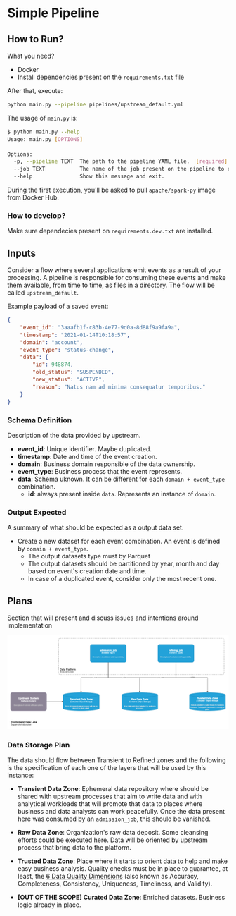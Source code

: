 # Simple Pipeline

## How to Run?
What you need?
- Docker
- Install dependencies present on the `requirements.txt` file

After that, execute:
```sh
python main.py --pipeline pipelines/upstream_default.yml
```

The usage of `main.py` is:
```sh
$ python main.py --help
Usage: main.py [OPTIONS]

Options:
  -p, --pipeline TEXT  The path to the pipeline YAML file.  [required]
  --job TEXT           The name of the job present on the pipeline to execute.
  --help               Show this message and exit.
```
During the first execution, you'll be asked to pull `apache/spark-py` image from Docker Hub.

### How to develop?
Make sure dependecies present on `requirements.dev.txt` are installed.

## Inputs
Consider a flow where several applications emit events as a result of your
processing. A pipeline is responsible for consuming these events and
make them available, from time to time, as files in a directory. The flow will be called
`upstream_default`.

Example payload of a saved event:
```json
{
    "event_id": "3aaafb1f-c83b-4e77-9d0a-8d88f9a9fa9a",
    "timestamp": "2021-01-14T10:18:57",
    "domain": "account",
    "event_type": "status-change",
    "data": {
        "id": 948874,
        "old_status": "SUSPENDED",
        "new_status": "ACTIVE",
        "reason": "Natus nam ad minima consequatur temporibus."
    }
}
```

### Schema Definition
Description of the data provided by upstream.

- **event_id**: Unique identifier. Maybe duplicated.
- **timestamp**: Date and time of the event creation.
- **domain**: Business domain responsible of the data ownership.
- **event_type**: Business process that the event represents.
- **data**: Schema uknown. It can be different for each `domain + event_type` combination. 
  - **id**: always present inside `data`. Represents an instance of `domain`.

### Output Expected
A summary of what should be expected as a output data set.

- Create a new dataset for each event combination. An event is defined by `domain + event_type`.
  - The output datasets type must by Parquet
  - The output datasets should be partitioned by year, month and day based on event's creation date and time.
  - In case of a duplicated event, consider only the most recent one. 


## Plans
Section that will present and discuss issues and intentions around implementation

![](docs/containers_data_lake.png)

### Data Storage Plan
The data should flow between Transient to Refined zones and the following is the specification of each one 
of the layers that will be used by this instance:

- **Transient Data Zone**: Ephemeral data repository where should be shared with upstream processes that aim to write data and with analytical workloads that will promote that data to places where business and data analysts can work peacefully. Once the data present here was consumed by an `admission_job`, this should be vanished.
  
- **Raw Data Zone**: Organization's raw data deposit. Some cleansing efforts could be executed here. Data will be oriented by upstream process that bring data to the platform.

- **Trusted Data Zone**: Place where it starts to orient data to help and make easy business analysis. Quality checks must be in place to guarantee, at least, the [6 Data Quality Dimensions](https://www.google.com/search?q=6+data+quality+dimensions) (also known as Accuracy, Completeness, Consistency, Uniqueness, Timeliness, and Validity).

- **[OUT OF THE SCOPE] Curated Data Zone**: Enriched datasets. Business logic already in place. 
